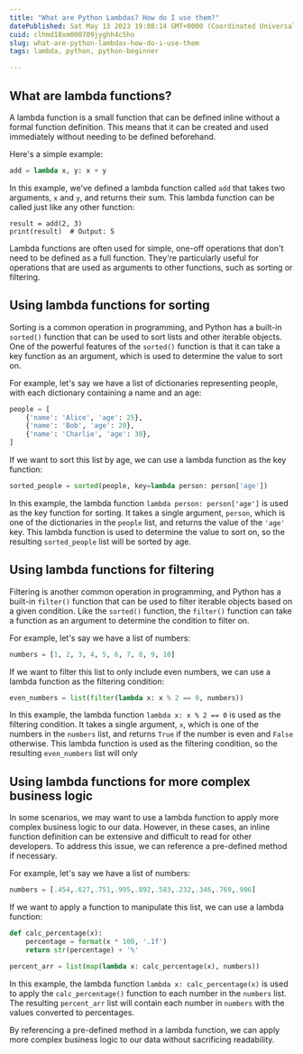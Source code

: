 ```yaml
---
title: "What are Python Lambdas? How do I use them?"
datePublished: Sat May 13 2023 19:08:14 GMT+0000 (Coordinated Universal Time)
cuid: clhmd18xm000709jyghh4c5ho
slug: what-are-python-lambdas-how-do-i-use-them
tags: lambda, python, python-beginner

---
```


## What are lambda functions?

A lambda function is a small function that can be defined inline without a formal function definition. This means that it can be created and used immediately without needing to be defined beforehand.

Here's a simple example:

```python
add = lambda x, y: x + y
```

In this example, we've defined a lambda function called `add` that takes two arguments, `x` and `y`, and returns their sum. This lambda function can be called just like any other function:

```plaintext
result = add(2, 3)
print(result)  # Output: 5
```

Lambda functions are often used for simple, one-off operations that don't need to be defined as a full function. They're particularly useful for operations that are used as arguments to other functions, such as sorting or filtering.

## Using lambda functions for sorting

Sorting is a common operation in programming, and Python has a built-in `sorted()` function that can be used to sort lists and other iterable objects. One of the powerful features of the `sorted()` function is that it can take a key function as an argument, which is used to determine the value to sort on.

For example, let's say we have a list of dictionaries representing people, with each dictionary containing a name and an age:

```python
people = [
    {'name': 'Alice', 'age': 25},
    {'name': 'Bob', 'age': 20},
    {'name': 'Charlie', 'age': 30},
]
```

If we want to sort this list by age, we can use a lambda function as the key function:

```python
sorted_people = sorted(people, key=lambda person: person['age'])
```

In this example, the lambda function `lambda person: person['age']` is used as the key function for sorting. It takes a single argument, `person`, which is one of the dictionaries in the `people` list, and returns the value of the `'age'` key. This lambda function is used to determine the value to sort on, so the resulting `sorted_people` list will be sorted by age.

## Using lambda functions for filtering

Filtering is another common operation in programming, and Python has a built-in `filter()` function that can be used to filter iterable objects based on a given condition. Like the `sorted()` function, the `filter()` function can take a function as an argument to determine the condition to filter on.

For example, let's say we have a list of numbers:

```python
numbers = [1, 2, 3, 4, 5, 6, 7, 8, 9, 10]
```

If we want to filter this list to only include even numbers, we can use a lambda function as the filtering condition:

```python
even_numbers = list(filter(lambda x: x % 2 == 0, numbers))
```

In this example, the lambda function `lambda x: x % 2 == 0` is used as the filtering condition. It takes a single argument, `x`, which is one of the numbers in the `numbers` list, and returns `True` if the number is even and `False` otherwise. This lambda function is used as the filtering condition, so the resulting `even_numbers` list will only

## Using lambda functions for more complex business logic

In some scenarios, we may want to use a lambda function to apply more complex business logic to our data. However, in these cases, an inline function definition can be extensive and difficult to read for other developers. To address this issue, we can reference a pre-defined method if necessary.

For example, let's say we have a list of numbers:

```python
numbers = [.454,.627,.751,.995,.892,.583,.232,.346,.769,.906]
```

If we want to apply a function to manipulate this list, we can use a lambda function:

```python
def calc_percentage(x):
    percentage = format(x * 100, '.1f')
    return str(percentage) + '%'

percent_arr = list(map(lambda x: calc_percentage(x), numbers))
```

In this example, the lambda function `lambda x: calc_percentage(x)` is used to apply the `calc_percentage()` function to each number in the `numbers` list. The resulting `percent_arr` list will contain each number in `numbers` with the values converted to percentages.

By referencing a pre-defined method in a lambda function, we can apply more complex business logic to our data without sacrificing readability.